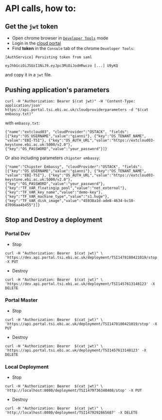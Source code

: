 # API calls, how to:

## Get the `jwt` token

- Open chrome browser in [`Developer Tools`](https://developer.chrome.com/devtools) mode
- Login in the [cloud portal](https://dev.portal.tsi.ebi.ac.uk/)
- Find **token** in the `Console` tab of the chrome `Developer Tools`:

```
[AuthService] Persisting token from saml

eyJhbGciOiJSUzI1NiJ9.eyJpc3MiOiJodHRwczo [...] U9yKQ
```

and copy it in a `jwt` file.


## Pushing application's parameters

```
curl -H "Authorization: Bearer $(cat jwt)" -H 'Content-Type: application/json' https://api.portal.tsi.ebi.ac.uk/cloudproviderparameters -d "$(cat embassy.txt)"
```

with `embassy.txt`:

```
{"name":"extcloud03", "cloudProvider":"OSTACK", "fields":[{"key":"OS_USERNAME","value":"gianni"}, {"key":"OS_TENANT_NAME", "value":"EBI-TSI"}, {"key":"OS_AUTH_URL","value":"https://extcloud03-keystone.ebi.ac.uk:5000/v2.0"}, {"key":"OS_PASSWORD","value":"your_password"}]}
```

Or also including parameters `chipster embassy`:

```
{"name":"Chipster Embassy", "cloudProvider":"OSTACK", "fields":[{"key":"OS_USERNAME","value":"gianni"}, {"key":"OS_TENANT_NAME", "value":"EBI-TSI"}, {"key":"OS_AUTH_URL","value":"https://extcloud03-keystone.ebi.ac.uk:5000/v2.0"}, {"key":"OS_PASSWORD","value":"your_password"},{"key":"TF_VAR_floatingip_pool","value":"net_external"}, {"key":"TF_VAR_key_name","value":"demo-key"},{"key":"TF_VAR_machine_type","value":"s1.huge"}, {"key":"TF_VAR_disk_image","value":"45938a1d-ade8-4634-bc10-d7096aa4b455"}]}
```

## Stop and Destroy a deployment

### Portal Dev

- Stop

```
curl -H "Authorization: Bearer  $(cat jwt)" \
'https://dev.api.portal.tsi.ebi.ac.uk/deployment/TSI1478180421019/stop' -X PUT
```

- Destroy

```
curl -H "Authorization: Bearer  $(cat jwt)" \
'https://dev.api.portal.tsi.ebi.ac.uk/deployment/TSI1457613148123' -X DELETE
```

### Portal Master

- Stop

```
curl -H "Authorization: Bearer  $(cat jwt)" \
'https://api.portal.tsi.ebi.ac.uk/deployment/TSI1478180421019/stop' -X PUT
```

- Destroy


```
curl -H "Authorization: Bearer  $(cat jwt)" \
'https://api.portal.tsi.ebi.ac.uk/deployment/TSI1457613148123' -X DELETE
```

### Local Deployment

- Stop

```
curl -H "Authorization: Bearer  $(cat jwt)" \
'http://localhost:8080/deployment/TSI1479736348408/stop' -X PUT
```

- Destroy


```
curl -H "Authorization: Bearer  $(cat jwt)" \
'http://localhost:8080/deployment/TSI1479292865687' -X DELETE
```
